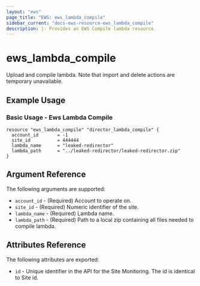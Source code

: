 ```yaml
---
layout: "ews"
page_title: "EWS: ews_lambda_compile"
sidebar_current: "docs-ews-resource-ews_lambda_compile"
description: |- Provides an EWS Compile lambda resource.
---
```


# ews_lambda_compile

Upload and compile lambda. Note that import and delete actions are temporary unavailable.

## Example Usage

### Basic Usage - Ews Lambda Compile

```hcl
resource "ews_lambda_compile" "director_lambda_compile" {
  account_id       = -1
  site_id          = 444444
  lambda_name      = "leaked-redirector"
  lambda_path      = "../leaked-redirector/leaked-redirector.zip"
}
```

## Argument Reference

The following arguments are supported:

* `account_id`  - (Required) Account to operate on.
* `site_id`     - (Required) Numeric identifier of the site.
* `lambda_name` - (Required) Lambda name.
* `lambda_path` - (Required) Path to a local zip containing all files needed to compile lambda.

## Attributes Reference

The following attributes are exported:

* `id` - Unique identifier in the API for the Site Monitoring. The id is identical to Site id.

